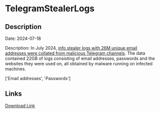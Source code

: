 # TelegramStealerLogs

## Description

Date: 2024-07-18

Description:
In July 2024, <a href="https://troyhunt.com/begging-for-bounties-and-more-info-stealer-logs" target="_blank" rel="noopener">info stealer logs with 26M unique email addresses were collated from malicious Telegram channels</a>. The data contained 22GB of logs consisting of email addresses, passwords and the websites they were used on, all obtained by malware running on infected machines.


['Email addresses', 'Passwords']

## Links

[Download Link](https://link-to.net/1229997/846.5620780651944/dynamic/?r=aHR0cHM6Ly93d3cubWVkaWFmaXJlLmNvbS92aWV3L0w2MnkwdVRpamNOTnlNMS8vZmlsZQ==)